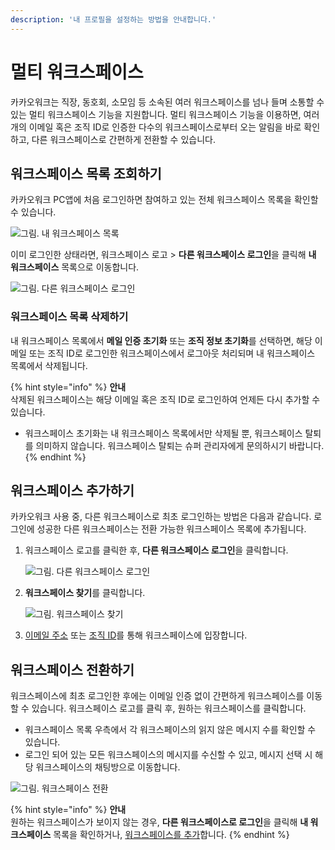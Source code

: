 ```yaml
---
description: '내 프로필을 설정하는 방법을 안내합니다.'
---
```


# 멀티 워크스페이스

카카오워크는 직장, 동호회, 소모임 등 소속된 여러 워크스페이스를 넘나 들며 소통할 수 있는 멀티 워크스페이스 기능을 지원합니다.
멀티 워크스페이스 기능을 이용하면, 여러 개의 이메일 혹은 조직 ID로 인증한 다수의 워크스페이스로부터 오는 알림을 바로 확인하고, 다른 워크스페이스로 간편하게 전환할 수 있습니다.

## 워크스페이스 목록 조회하기
카카오워크 PC앱에 처음 로그인하면 참여하고 있는 전체 워크스페이스 목록을 확인할 수 있습니다.

![그림. 내 워크스페이스 목록](https://s3-us-west-2.amazonaws.com/secure.notion-static.com/3fef2b85-30b3-448a-93fa-5448a8c6a478/Untitled.png)

이미 로그인한 상태라면, 워크스페이스 로고 > **다른 워크스페이스 로그인**을 클릭해 **내 워크스페이스** 목록으로 이동합니다.

![그림. 다른 워크스페이스 로그인](https://s3-us-west-2.amazonaws.com/secure.notion-static.com/5a2072e9-c136-4d32-a23c-657af7f6bdc2/%EC%9B%8C%ED%81%AC%EC%8A%A4%ED%8E%98%EC%9D%B4%EC%8A%A4_%EC%A1%B0%ED%9A%8C.png)


### 워크스페이스 목록 삭제하기

내 워크스페이스 목록에서 **메일 인증 초기화** 또는 **조직 정보 초기화**를 선택하면, 해당 이메일 또는 조직 ID로 로그인한 워크스페이스에서 로그아웃 처리되며 내 워크스페이스 목록에서 삭제됩니다.

{% hint style="info" %}
**안내**<br>
삭제된 워크스페이스는 해당 이메일 혹은 조직 ID로 로그인하여 언제든 다시 추가할 수 있습니다.
- 워크스페이스 초기화는 내 워크스페이스 목록에서만 삭제될 뿐, 워크스페이스 탈퇴를 의미하지 않습니다. 워크스페이스 탈퇴는 슈퍼 관리자에게 문의하시기 바랍니다.
{% endhint %}

## 워크스페이스 추가하기

카카오워크 사용 중, 다른 워크스페이스로 최초 로그인하는 방법은 다음과 같습니다. 로그인에 성공한 다른 워크스페이스는 전환 가능한 워크스페이스 목록에 추가됩니다. 

1. 워크스페이스 로고를 클릭한 후, **다른 워크스페이스 로그인**을 클릭합니다.
    
    ![그림. 다른 워크스페이스 로그인](https://s3-us-west-2.amazonaws.com/secure.notion-static.com/5a2072e9-c136-4d32-a23c-657af7f6bdc2/%EC%9B%8C%ED%81%AC%EC%8A%A4%ED%8E%98%EC%9D%B4%EC%8A%A4_%EC%A1%B0%ED%9A%8C.png)
    

2. **워크스페이스 찾기**를 클릭합니다.
    
    ![그림. 워크스페이스 찾기](https://s3-us-west-2.amazonaws.com/secure.notion-static.com/ccdc6f51-89fb-428d-ad78-09885eadb00b/Untitled.png)
    
    
3. [이메일 주소](https://kakaowork.oopy.io/user/workspace#f956e0a7-74e4-4793-85f6-dc4e7cac516f) 또는 [조직 ID](https://kakaowork.oopy.io/user/workspace#9c502f68-38f6-4074-9c57-40471ca98f1e)를 통해 워크스페이스에 입장합니다.

## 워크스페이스 전환하기

워크스페이스에 최초 로그인한 후에는 이메일 인증 없이 간편하게 워크스페이스를 이동할 수 있습니다. 
워크스페이스 로고를 클릭 후, 원하는 워크스페이스를 클릭합니다.
- 워크스페이스 목록 우측에서 각 워크스페이스의 읽지 않은 메시지 수를 확인할 수 있습니다.
- 로그인 되어 있는 모든 워크스페이스의 메시지를 수신할 수 있고, 메시지 선택 시 해당 워크스페이스의 채팅방으로 이동합니다.

![그림. 워크스페이스 전환](https://s3-us-west-2.amazonaws.com/secure.notion-static.com/61e3f4a7-f3c4-42f5-a0a9-0f4ffde5afb9/%EC%9B%8C%ED%81%AC%EC%8A%A4%ED%8E%98%EC%9D%B4%EC%8A%A4_%EC%A0%84%ED%99%98.png)



{% hint style="info" %}
**안내**<br>
원하는 워크스페이스가 보이지 않는 경우, **다른 워크스페이스로 로그인**을 클릭해 **내 워크스페이스** 목록을 확인하거나, [워크스페이스를 추가](https://www.notion.so/13-afaa755f6044474fb4ebe06f8e9a1ab1)합니다.
{% endhint %}